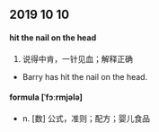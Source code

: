 ## 2019 10 10

#### hit the nail on the head

1. 说得中肯，一针见血；解释正确

* Barry has hit the nail on the head.

#### formula [ˈfɔːrmjələ] 

* n. [数] 公式，准则；配方；婴儿食品